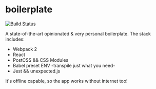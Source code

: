 # boilerplate

[![Build Status](https://travis-ci.org/albertfdp/boilerplate.svg?branch=master)](https://travis-ci.org/albertfdp/boilerplate)

A state-of-the-art opinionated & very personal boilerplate. The stack includes:
  * Webpack 2
  * React
  * PostCSS && CSS Modules
  * Babel preset ENV -transpile just what you need-
  * Jest && unexpected.js

It's offline capable, so the app works without internet too!
